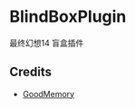 # BlindBoxPlugin

最终幻想14 盲盒插件

## Credits

- [GoodMemory](https://github.com/VergilGao/GoodMemoryCN/blob/master/GoodMemory/GameFunctions.cs)
